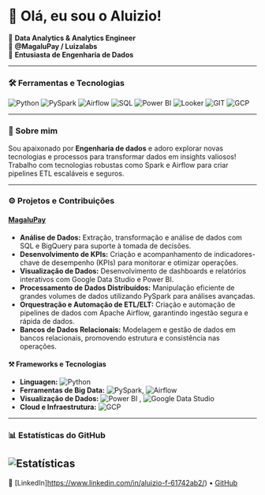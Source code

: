 # 👋 Olá, eu sou o Aluizio!

🎯 **Data Analytics & Analytics Engineer**  
💼 **@MagaluPay / Luizalabs**  
🌟 **Entusiasta de Engenharia de Dados**

---

### 🛠️ Ferramentas e Tecnologias
![Python](https://img.shields.io/badge/Python-3776AB?style=for-the-badge&logo=python&logoColor=white)
![PySpark](https://img.shields.io/badge/PySpark-FD9C20?style=for-the-badge&logo=apache-spark&logoColor=white)
![Airflow](https://img.shields.io/badge/Apache%20Airflow-017CEE?style=for-the-badge&logo=apache-airflow&logoColor=white)
![SQL](https://img.shields.io/badge/SQL-336791?style=for-the-badge&logo=postgresql&logoColor=white)
![Power BI](https://img.shields.io/badge/Power%20BI-F2C811?style=for-the-badge&logo=powerbi&logoColor=black)
![Looker](https://img.shields.io/badge/Looker-4285F4?style=for-the-badge&logo=looker&logoColor=white)
![GIT](https://img.shields.io/badge/GIT-F05032?style=for-the-badge&logo=git&logoColor=white)
![GCP](https://img.shields.io/badge/GCP-4285F4?style=for-the-badge&logo=google-cloud&logoColor=white)

---

### 🚀 Sobre mim
Sou apaixonado por **Engenharia de dados** e adoro explorar novas tecnologias e processos para transformar dados em insights valiosos! Trabalho com tecnologias robustas como Spark e Airflow para criar pipelines ETL escaláveis e seguros.

---

### ⚙️ Projetos e Contribuições

#### [MagaluPay](https://www.magalu.com/)  
- **Análise de Dados:** Extração, transformação e análise de dados com SQL e BigQuery para suporte à tomada de decisões.
- **Desenvolvimento de KPIs:** Criação e acompanhamento de indicadores-chave de desempenho (KPIs) para monitorar e otimizar operações.
- **Visualização de Dados:** Desenvolvimento de dashboards e relatórios interativos com Google Data Studio e Power BI.
- **Processamento de Dados Distribuídos:** Manipulação eficiente de grandes volumes de dados utilizando PySpark para análises avançadas.
- **Orquestração e Automação de ETL/ELT:** Criação e automação de pipelines de dados com Apache Airflow, garantindo ingestão segura e rápida de dados.
- **Bancos de Dados Relacionais:** Modelagem e gestão de dados em bancos relacionais, promovendo estrutura e consistência nas operações.

#### ⚒️ Frameworks e Tecnologias
- **Linguagen:** ![Python](https://img.shields.io/badge/Python-3776AB?style=flat&logo=python&logoColor=white)
- **Ferramentas de Big Data:** ![PySpark](https://img.shields.io/badge/PySpark-FD9C20?style=flat&logo=apache-spark&logoColor=white), ![Airflow](https://img.shields.io/badge/Apache%20Airflow-017CEE?style=flat&logo=apache-airflow&logoColor=white)
- **Visualização de Dados:** ![Power BI](https://img.shields.io/badge/Power%20BI-F2C811?style=for-the-badge&logo=powerbi&logoColor=black)
, ![Google Data Studio](https://img.shields.io/badge/Looker-4285F4?style=for-the-badge&logo=looker&logoColor=white)
- **Cloud e Infraestrutura:** ![GCP](https://img.shields.io/badge/Google%20Cloud-4285F4?style=flat&logo=google-cloud&logoColor=white)

---



### 📊 Estatísticas do GitHub
![Estatísticas](https://github-readme-stats.vercel.app/api?username=Alouco&show_icons=true&theme=dracula&count_private=true)
---

🔗 [LinkedIn]https://www.linkedin.com/in/aluizio-f-61742ab2/) • [GitHub](https://github.com/Alouco)
